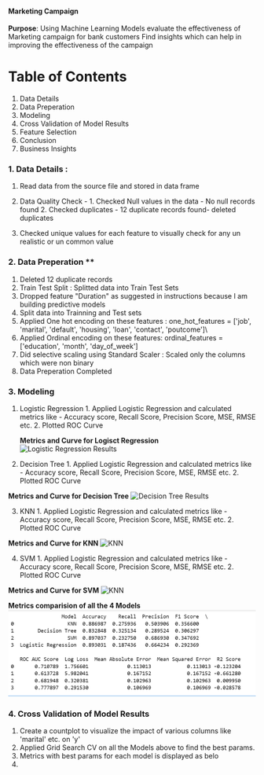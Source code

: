 #### Marketing Campaign
**Purpose**: Using Machine Learning Models evaluate the effectiveness of Marketing campaign for bank customers
Find insights which can help in improving the effectiveness of the campaign

# Table of Contents
   1. Data Details
   2. Data Preperation
   3. Modeling
   4. Cross Validation of Model Results
   6. Feature Selection
   7. Conclusion
   8. Business Insights

### 1. Data Details :
1. Read data from the source file and stored in data frame
2. Data Quality Check -
        1. Checked Null values in the data - No null records found
        2. Checked duplicates - 12 duplicate records found- deleted duplicates
        
3. Checked unique values for each feature to visually check for any un realistic or un common value
  
 ### 2. Data Preperation ** 
   1. Deleted 12 duplicate records
   2. Train Test Split : Splitted data into Train Test Sets
   3. Dropped feature "Duration" as suggested in instructions because I am building predictive models
   4. Split data into Trainning and Test sets
   5. Applied One hot encoding on these features :  one_hot_features = ['job',  'marital', 'default', 'housing', 'loan', 'contact', 'poutcome']\
   6. Applied Ordinal encoding on these features:   ordinal_features = ['education', 'month', 'day_of_week']
   7. Did selective scaling using Standard Scaler : Scaled only the columns which were non binary
   8. Data Preperation Completed

### 3. Modeling
1. Logistic Regression
       1. Applied Logistic Regression and calculated metrics like - Accuracy score, Recall Score, Precision Score, MSE,
          RMSE etc.
       2. Plotted ROC Curve

   **Metrics and Curve for Logisct Regression**
   ![Logistic Regression Results]()
   
2. Decision Tree
       1. Applied Logistic Regression and calculated metrics like - Accuracy score, Recall Score, Precision Score, MSE, RMSE etc.
       2. Plotted ROC Curve

  **Metrics and Curve for Decision Tree**
   ![Decision Tree Results]()
       
3. KNN
       1. Applied Logistic Regression and calculated metrics like - Accuracy score, Recall Score, Precision Score, MSE, RMSE etc.
       2. Plotted ROC Curve
       
  **Metrics and Curve for KNN**
   ![KNN]()
       
4. SVM
       1. Applied Logistic Regression and calculated metrics like - Accuracy score, Recall Score, Precision Score, MSE, RMSE etc.
       2. Plotted ROC Curve

  **Metrics and Curve for SVM**
   ![KNN]()

   
   **Metrics  comparision of all the 4 Models**
   ![Metrics](https://github.com/viksaraw/Marketing-Campaign/blob/main/Metrics.png)

   ### 4. Cross Validation of Model Results
   1. Create a countplot to visualize the impact of various columns like 'marital' etc. on 'y'
   2. Applied Grid Search CV on all the Models above to find the best params.
   3. Metrics with best params for each model is displayed as belo
   4. 

